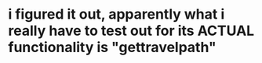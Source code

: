 # i figured it out, apparently what i really have to test out for its ACTUAL functionality is "gettravelpath"
